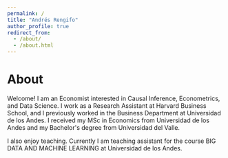 ```yaml
---
permalink: /
title: "Andrés Rengifo"
author_profile: true
redirect_from: 
  - /about/
  - /about.html
---
```



About 
======
Welcome! I am an Economist interested in Causal Inference, Econometrics, and Data Science. I work as a Research Assistant at Harvard Business School, and I previously worked in the Business Department at Universidad de los Andes. I received my MSc in Economics from Universidad de los Andes and my Bachelor's degree from Universidad del Valle.

I also enjoy teaching. Currently I am teaching assistant for the course BIG DATA AND MACHINE LEARNING at Universidad de los Andes. 
